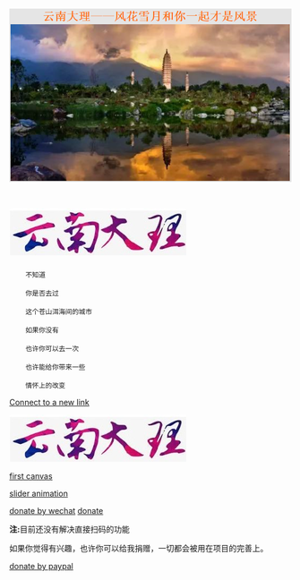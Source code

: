 # ![This is picture](first.png)
# ![It is picture](two.jpg)
		不知道

		你是否去过

		这个苍山洱海间的城市

		如果你没有

		也许你可以去一次

		也许能给你带来一些

		情怀上的改变

[Connect to a new link](https://qwert-f.github.io/tutorial.html)

 [![image](two.jpg)](https://cn.bing.com)
 
 [first canvas](https://qwert-f.github.io/canvas.html)
 
 [slider animation](https://qwert-f.github.io/slider.html)

[donate by wechat](reward.png)
[donate](wxp://f2f0AR3lUybGhpFiP_4QPnMLkxhw1fBYIVhy)

<b> 注:</b>目前还没有解决直接扫码的功能


如果你觉得有兴趣，也许你可以给我捐赠，一切都会被用在项目的完善上。

[donate by paypal](https://www.paypal.me/fiver1413)
 
